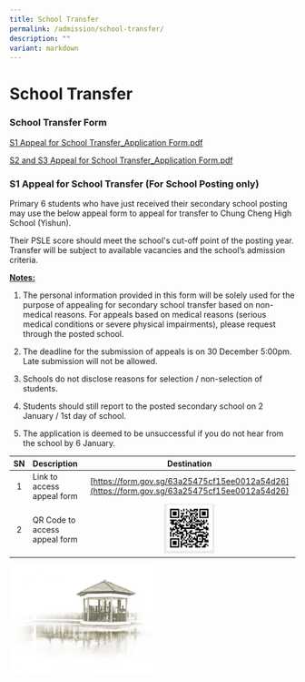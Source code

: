 ```yaml
---
title: School Transfer
permalink: /admission/school-transfer/
description: ""
variant: markdown
---
```

# **School Transfer**
### School Transfer Form

[S1 Appeal for School Transfer_Application Form.pdf](/files/Admission/School%20Transfer/S1%20Appeal%20for%20School%20Transfer_Application%20Form.pdf)

[S2 and S3 Appeal for School Transfer_Application Form.pdf](/files/Admission/School%20Transfer/S2%20and%20S3%20Appeal%20for%20School%20Transfer_Application%20Form.pdf)


### S1 Appeal for School Transfer (For School Posting only)

Primary 6 students who have just received their secondary school posting may use the below appeal form to appeal for transfer to Chung Cheng High School (Yishun).

Their PSLE score should meet the school's cut-off point of the posting year. Transfer will be subject to available vacancies and the school’s admission criteria.

<u>**Notes:**</u>

1. The personal information provided in this form will be solely used for the purpose of appealing for secondary school transfer based on non-medical reasons. For appeals based on medical reasons (serious medical conditions or severe physical impairments), please request through the posted school.

2. The deadline for the submission of appeals is on 30 December 5:00pm. Late submission will not be allowed.

3. Schools do not disclose reasons for selection / non-selection of students.

4. Students should still report to the posted secondary school on 2 January / 1st day of school.

5. The application is deemed to be unsuccessful if you do not hear from the school by 6 January.

| SN 	| Description 	| Destination 	|
|:---:	|:---	|:---:	|
| 1 	| Link to access appeal form  	| [https://form.gov.sg/63a25475cf15ee0012a54d26](https://form.gov.sg/63a25475cf15ee0012a54d26) 	|
| 2 	| QR Code to access appeal form 	| <img src="/images/QR%20code%20to%20access%20appeal%20form.jpg" style="width:25%"> 	|


<img src="/images/pavilion.png" style="width:50%">